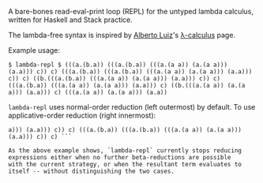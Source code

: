 A bare-bones read-eval-print loop (REPL) for the untyped lambda
calculus, written for Haskell and Stack practice.

The lambda-free syntax is inspired by [Alberto
Luiz](http://dis.um.es/~alberto/)'s
[λ-calculus](http://dis.um.es/~alberto/pages/lambdac.html) page.

Example usage:

 ```
$ lambda-repl $ (((a.(b.a)) (((a.(b.a)) (((a.(a a)) (a.(a a)))
(a.a))) c)) c) (((a.(b.a)) (((a.(b.a)) (((a.(a a)) (a.(a a))) (a.a)))
c)) c) ((b.(((a.(b.a)) (((a.(a a)) (a.(a a))) (a.a))) c)) c)
(((a.(b.a)) (((a.(a a)) (a.(a a))) (a.a))) c) ((b.(((a.(a a)) (a.(a
a))) (a.a))) c) (((a.(a a)) (a.(a a))) (a.a))
 ```

`lambda-repl` uses normal-order reduction (left outermost) by
default.  To use applicative-order reduction (right innermost):

``` $ lambda-repl -a $ (((a.(b.a)) (((a.(b.a)) (((a.(a a)) (a.(a
a))) (a.a))) c)) c) (((a.(b.a)) (((a.(b.a)) (((a.(a a)) (a.(a a)))
(a.a))) c)) c) ```

As the above example shows, `lambda-repl` currently stops reducing
expressions either when no further beta-reductions are possible
with the current strategy, or when the resultant term evaluates to
itself -- without distinguishing the two cases.
